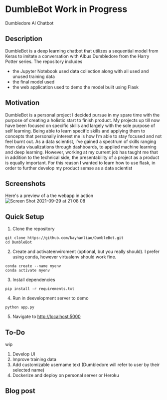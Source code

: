 # DumbleBot Work in Progress
 Dumbledore AI Chatbot

## Description
DumbleBot is a deep learning chatbot that utilizes a sequential model from Keras to imitate a conversation with Albus Dumbledore from the Harry Potter series. 
The repository includes 
 - the Jupyter Notebook used data collection along with all used and unused training data
 - the final model used 
 - the web application used to demo the model built using Flask

## Motivation 
DumbleBot is a personal project I decided pursue in my spare time with the purpose of creating a holistic start to finish product. My projects up till now have been focused on specific skills and largely with the sole purpose of self learning. Being able to learn specific skills and applying them to concepts that personally interest me is how I’m able to stay focused and not feel burnt out. As a data scientist, I’ve gained a spectrum of skills ranging from data visualizations through dashboards, to applied machine learning and deep learning. However, working at my current job has taught me that in addition to the technical side, the presentability of a project as a product is equally important. For this reason I wanted to learn how to use flask, in order to further develop my product semse as a data scientist 

## Screenshots 
Here's a preview of a the webapp in action
![Screen Shot 2021-09-29 at 21 08 08](https://user-images.githubusercontent.com/42952515/135324788-509fabf8-15a1-4681-b48f-6fd0cf3a2a4a.png)

## Quick Setup 
 

1. Clone the repository
```
git clone https://github.com/kayhanliao/DumbleBot.git
cd DumbleBot
```
2. Create and activateenviroment (optional, but you really should). I prefer using conda, however virtualenv should work fine. 
```
conda create --name myenv 
conda activate myenv
```
3. Install dependencies
```
pip install -r requirements.txt
```
4. Run in deevelopment server to demo
```
python app.py
```
5. Navigate to [http://localhost:5000](http://localhost:5000)

## To-Do
wip
1. Develop UI
2. Improve training data
3. Add customizable username text (Dumbledore will refer to user by their selected name)
4. Dockerize and deploy on personal server or Heroku

## Blog post
